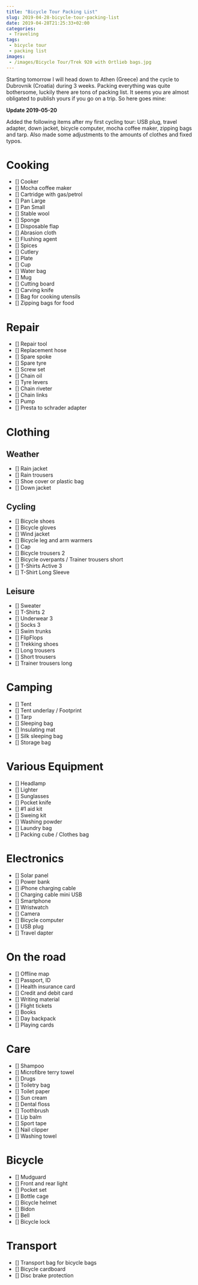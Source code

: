 ```yaml
---
title: "Bicycle Tour Packing List"
slug: 2019-04-28-bicycle-tour-packing-list
date: 2019-04-28T21:25:33+02:00
categories:
 - Traveling
tags:
 - bicycle tour
 - packing list
images:
 - /images/Bicycle Tour/Trek 920 with Ortlieb bags.jpg
---
```


Starting tomorrow I will head down to Athen (Greece) and the cycle to Dubrovnik (Croatia) during 3 weeks. Packing everything was quite bothersome, luckily there are tons of packing list. It seems you are almost obligated to publish yours if you go on a trip. So here goes mine:
<!--more-->

**Update 2019-05-20**

Added the following items after my first cycling tour: USB plug, travel adapter, down jacket, bicycle computer, mocha coffee maker, zipping bags and tarp. Also made some adjustments to the amounts of clothes and fixed typos.

# Cooking

- [] Cooker  
- [] Mocha coffee maker
- [] Cartridge with gas/petrol  
- [] Pan Large  
- [] Pan Small  
- [] Stable wool  
- [] Sponge  
- [] Disposable flap  
- [] Abrasion cloth  
- [] Flushing agent  
- [] Spices  
- [] Cutlery  
- [] Plate  
- [] Cup  
- [] Water bag  
- [] Mug  
- [] Cutting board
- [] Carving knife
- [] Bag for cooking utensils  
- [] Zipping bags for food

# Repair

- [] Repair tool  
- [] Replacement hose  
- [] Spare spoke  
- [] Spare tyre
- [] Screw set  
- [] Chain oil  
- [] Tyre levers  
- [] Chain riveter  
- [] Chain links  
- [] Pump  
- [] Presta to schrader adapter

# Clothing

## Weather

- [] Rain jacket  
- [] Rain trousers  
- [] Shoe cover or plastic bag  
- [] Down jacket

## Cycling

- [] Bicycle shoes  
- [] Bicycle gloves  
- [] Wind jacket  
- [] Bicycle leg and arm warmers    
- [] Cap  
- [] Bicycle trousers 2  
- [] Bicycle overpants / Trainer trousers short  
- [] T-Shirts Active 3  
- [] T-Shirt Long Sleeve  

## Leisure

- [] Sweater  
- [] T-Shirts 2  
- [] Underwear 3  
- [] Socks 3  
- [] Swim trunks  
- [] FlipFlops  
- [] Trekking shoes  
- [] Long trousers  
- [] Short trousers  
- [] Trainer trousers long  

# Camping

- [] Tent  
- [] Tent underlay / Footprint  
- [] Tarp
- [] Sleeping bag  
- [] Insulating mat  
- [] Silk sleeping bag  
- [] Storage bag  

# Various Equipment

- [] Headlamp  
- [] Lighter  
- [] Sunglasses  
- [] Pocket knife  
- [] #1 aid kit  
- [] Sweing kit  
- [] Washing powder  
- [] Laundry bag  
- [] Packing cube / Clothes bag 

# Electronics

- [] Solar panel  
- [] Power bank  
- [] iPhone charging cable  
- [] Charging cable mini USB  
- [] Smartphone  
- [] Wristwatch  
- [] Camera  
- [] Bicycle computer
- [] USB plug
- [] Travel dapter

# On the road

- [] Offline map  
- [] Passport, ID  
- [] Health insurance card  
- [] Credit and debit card  
- [] Writing material  
- [] Flight tickets  
- [] Books  
- [] Day backpack  
- [] Playing cards  

# Care

- [] Shampoo  
- [] Microfibre terry towel  
- [] Drugs  
- [] Toiletry bag  
- [] Toilet paper  
- [] Sun cream  
- [] Dental floss  
- [] Toothbrush  
- [] Lip balm  
- [] Sport tape  
- [] Nail clipper  
- [] Washing towel

# Bicycle

- [] Mudguard  
- [] Front and rear light  
- [] Pocket set  
- [] Bottle cage  
- [] Bicycle helmet  
- [] Bidon  
- [] Bell  
- [] Bicycle lock  

# Transport

- [] Transport bag for bicycle bags  
- [] Bicycle cardboard  
- [] Disc brake protection  